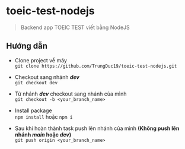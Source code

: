 # toeic-test-nodejs

> Backend app TOEIC TEST viết bằng NodeJS

## Hướng dẫn

- Clone project về máy  
`git clone https://github.com/TrungDuc19/toeic-test-nodejs.git `  
- Checkout sang nhánh ***dev***  
`git checkout dev`

- Từ nhánh ***dev*** checkout sang nhánh của mình  
`git checkout -b <your_branch_name>`
- Install package   
`npm install` hoặc `npm i`
- Sau khi hoàn thành task push lên nhánh của mình **(Không push lên nhánh *main* hoặc *dev*)**  
`git push origin <your_branch_name>`
